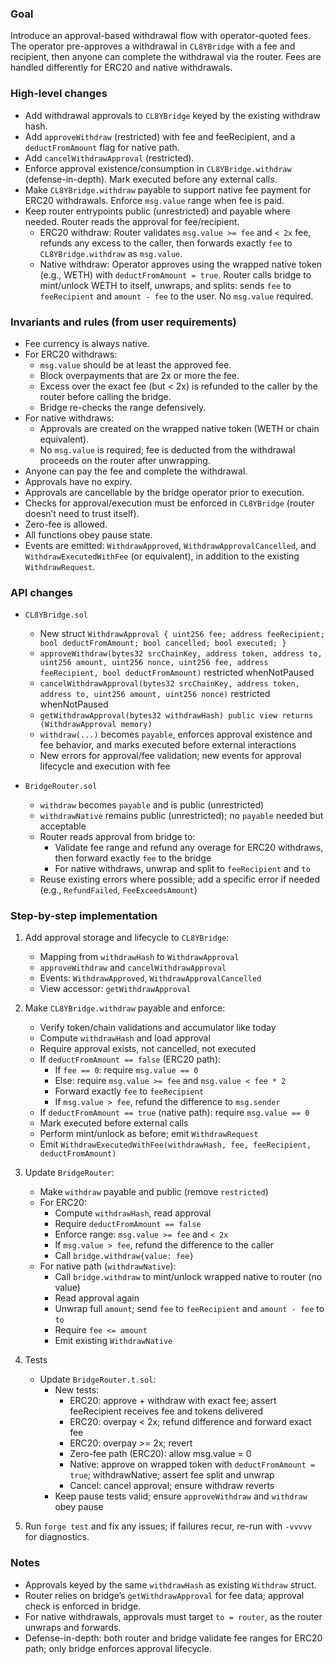 ### Goal

Introduce an approval-based withdrawal flow with operator-quoted fees. The operator pre-approves a withdrawal in `CL8YBridge` with a fee and recipient, then anyone can complete the withdrawal via the router. Fees are handled differently for ERC20 and native withdrawals.

### High-level changes

- Add withdrawal approvals to `CL8YBridge` keyed by the existing withdraw hash.
- Add `approveWithdraw` (restricted) with fee and feeRecipient, and a `deductFromAmount` flag for native path.
- Add `cancelWithdrawApproval` (restricted).
- Enforce approval existence/consumption in `CL8YBridge.withdraw` (defense-in-depth). Mark executed before any external calls.
- Make `CL8YBridge.withdraw` payable to support native fee payment for ERC20 withdrawals. Enforce `msg.value` range when fee is paid.
- Keep router entrypoints public (unrestricted) and payable where needed. Router reads the approval for fee/recipient.
  - ERC20 withdraw: Router validates `msg.value >= fee` and `< 2x` fee, refunds any excess to the caller, then forwards exactly `fee` to `CL8YBridge.withdraw` as `msg.value`.
  - Native withdraw: Operator approves using the wrapped native token (e.g., WETH) with `deductFromAmount = true`. Router calls bridge to mint/unlock WETH to itself, unwraps, and splits: sends `fee` to `feeRecipient` and `amount - fee` to the user. No `msg.value` required.

### Invariants and rules (from user requirements)

- Fee currency is always native.
- For ERC20 withdraws:
  - `msg.value` should be at least the approved fee.
  - Block overpayments that are 2x or more the fee.
  - Excess over the exact fee (but < 2x) is refunded to the caller by the router before calling the bridge.
  - Bridge re-checks the range defensively.
- For native withdraws:
  - Approvals are created on the wrapped native token (WETH or chain equivalent).
  - No `msg.value` is required; fee is deducted from the withdrawal proceeds on the router after unwrapping.
- Anyone can pay the fee and complete the withdrawal.
- Approvals have no expiry.
- Approvals are cancellable by the bridge operator prior to execution.
- Checks for approval/execution must be enforced in `CL8YBridge` (router doesn’t need to trust itself).
- Zero-fee is allowed.
- All functions obey pause state.
- Events are emitted: `WithdrawApproved`, `WithdrawApprovalCancelled`, and `WithdrawExecutedWithFee` (or equivalent), in addition to the existing `WithdrawRequest`.

### API changes

- `CL8YBridge.sol`

  - New struct `WithdrawApproval { uint256 fee; address feeRecipient; bool deductFromAmount; bool cancelled; bool executed; }`
  - `approveWithdraw(bytes32 srcChainKey, address token, address to, uint256 amount, uint256 nonce, uint256 fee, address feeRecipient, bool deductFromAmount)` restricted whenNotPaused
  - `cancelWithdrawApproval(bytes32 srcChainKey, address token, address to, uint256 amount, uint256 nonce)` restricted whenNotPaused
  - `getWithdrawApproval(bytes32 withdrawHash) public view returns (WithdrawApproval memory)`
  - `withdraw(...)` becomes `payable`, enforces approval existence and fee behavior, and marks executed before external interactions
  - New errors for approval/fee validation; new events for approval lifecycle and execution with fee

- `BridgeRouter.sol`
  - `withdraw` becomes `payable` and is public (unrestricted)
  - `withdrawNative` remains public (unrestricted); no `payable` needed but acceptable
  - Router reads approval from bridge to:
    - Validate fee range and refund any overage for ERC20 withdraws, then forward exactly `fee` to the bridge
    - For native withdraws, unwrap and split to `feeRecipient` and `to`
  - Reuse existing errors where possible; add a specific error if needed (e.g., `RefundFailed`, `FeeExceedsAmount`)

### Step-by-step implementation

1. Add approval storage and lifecycle to `CL8YBridge`:

   - Mapping from `withdrawHash` to `WithdrawApproval`
   - `approveWithdraw` and `cancelWithdrawApproval`
   - Events: `WithdrawApproved`, `WithdrawApprovalCancelled`
   - View accessor: `getWithdrawApproval`

2. Make `CL8YBridge.withdraw` payable and enforce:

   - Verify token/chain validations and accumulator like today
   - Compute `withdrawHash` and load approval
   - Require approval exists, not cancelled, not executed
   - If `deductFromAmount == false` (ERC20 path):
     - If `fee == 0`: require `msg.value == 0`
     - Else: require `msg.value >= fee` and `msg.value < fee * 2`
     - Forward exactly `fee` to `feeRecipient`
     - If `msg.value > fee`, refund the difference to `msg.sender`
   - If `deductFromAmount == true` (native path): require `msg.value == 0`
   - Mark executed before external calls
   - Perform mint/unlock as before; emit `WithdrawRequest`
   - Emit `WithdrawExecutedWithFee(withdrawHash, fee, feeRecipient, deductFromAmount)`

3. Update `BridgeRouter`:

   - Make `withdraw` payable and public (remove `restricted`)
   - For ERC20:
     - Compute `withdrawHash`, read approval
     - Require `deductFromAmount == false`
     - Enforce range: `msg.value >= fee` and `< 2x`
     - If `msg.value > fee`, refund the difference to the caller
     - Call `bridge.withdraw{value: fee}`
   - For native path (`withdrawNative`):
     - Call `bridge.withdraw` to mint/unlock wrapped native to router (no value)
     - Read approval again
     - Unwrap full `amount`; send `fee` to `feeRecipient` and `amount - fee` to `to`
     - Require `fee <= amount`
     - Emit existing `WithdrawNative`

4. Tests

   - Update `BridgeRouter.t.sol`:
     - New tests:
       - ERC20: approve + withdraw with exact fee; assert feeRecipient receives fee and tokens delivered
       - ERC20: overpay < 2x; refund difference and forward exact fee
       - ERC20: overpay >= 2x; revert
       - Zero-fee path (ERC20): allow msg.value = 0
       - Native: approve on wrapped token with `deductFromAmount = true`; withdrawNative; assert fee split and unwrap
       - Cancel: cancel approval; ensure withdraw reverts
     - Keep pause tests valid; ensure `approveWithdraw` and `withdraw` obey pause

5. Run `forge test` and fix any issues; if failures recur, re-run with `-vvvvv` for diagnostics.

### Notes

- Approvals keyed by the same `withdrawHash` as existing `Withdraw` struct.
- Router relies on bridge’s `getWithdrawApproval` for fee data; approval check is enforced in bridge.
- For native withdrawals, approvals must target `to = router`, as the router unwraps and forwards.
- Defense-in-depth: both router and bridge validate fee ranges for ERC20 path; only bridge enforces approval lifecycle.
